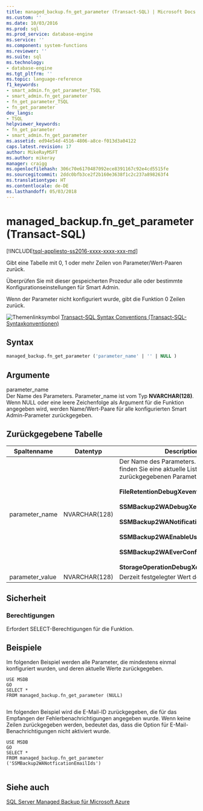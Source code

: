```yaml
---
title: managed_backup.fn_get_parameter (Transact-SQL) | Microsoft Docs
ms.custom: ''
ms.date: 10/03/2016
ms.prod: sql
ms.prod_service: database-engine
ms.service: ''
ms.component: system-functions
ms.reviewer: ''
ms.suite: sql
ms.technology:
- database-engine
ms.tgt_pltfrm: ''
ms.topic: language-reference
f1_keywords:
- smart_admin.fn_get_parameter_TSQL
- smart_admin.fn_get_parameter
- fn_get_parameter_TSQL
- fn_get_parameter
dev_langs:
- TSQL
helpviewer_keywords:
- fn_get_parameter
- smart_admin.fn_get_parameter
ms.assetid: ed94e54d-4516-4806-a8ce-f013d3a04122
caps.latest.revision: 17
author: MikeRayMSFT
ms.author: mikeray
manager: craigg
ms.openlocfilehash: 306c70e6170487092ece8391167c92e4cd5515fe
ms.sourcegitcommit: 2ddc0bfb3ce2f2b160e3638f1c2c237a898263f4
ms.translationtype: HT
ms.contentlocale: de-DE
ms.lasthandoff: 05/03/2018
---
```

# <a name="managedbackupfngetparameter-transact-sql"></a>managed_backup.fn_get_parameter (Transact-SQL)
[!INCLUDE[tsql-appliesto-ss2016-xxxx-xxxx-xxx-md](../../includes/tsql-appliesto-ss2016-xxxx-xxxx-xxx-md.md)]

  Gibt eine Tabelle mit 0, 1 oder mehr Zeilen von Parameter/Wert-Paaren zurück.  
  
 Überprüfen Sie mit dieser gespeicherten Prozedur alle oder bestimmte Konfigurationseinstellungen für Smart Admin.  
  
 Wenn der Parameter nicht konfiguriert wurde, gibt die Funktion 0 Zeilen zurück.  
  
 ![Themenlinksymbol](../../database-engine/configure-windows/media/topic-link.gif "Topic link icon") [Transact-SQL Syntax Conventions (Transact-SQL-Syntaxkonventionen)](../../t-sql/language-elements/transact-sql-syntax-conventions-transact-sql.md)  
  
## <a name="syntax"></a>Syntax  
  
```sql  
managed_backup.fn_get_parameter ('parameter_name' | '' | NULL )  
```  
  
##  <a name="Arguments"></a> Argumente  
 parameter_name  
 Der Name des Parameters. Parameter_name ist vom Typ **NVARCHAR(128)**. Wenn NULL oder eine leere Zeichenfolge als Argument für die Funktion angegeben wird, werden Name/Wert-Paare für alle konfigurierten Smart Admin-Parameter zurückgegeben.  
  
## <a name="table-returned"></a>Zurückgegebene Tabelle  
  
|Spaltenname|Datentyp|Description|  
|-----------------|---------------|-----------------|  
|parameter_name|NVARCHAR(128)|Der Name des Parameters. Im Folgenden finden Sie eine aktuelle Liste der zurückgegebenen Parameter:<br/><br/>**FileRetentionDebugXevent**<br/><br/>**SSMBackup2WADebugXevent**<br/><br/>**SSMBackup2WANotificationEmailIds**<br/><br/>**SSMBackup2WAEnableUserDefinedPolicy**<br/><br/>**SSMBackup2WAEverConfigured**<br/><br/>**StorageOperationDebugXevent**|  
|parameter_value|NVARCHAR(128)|Derzeit festgelegter Wert des Parameters.|  
  
## <a name="security"></a>Sicherheit  
  
### <a name="permissions"></a>Berechtigungen  
 Erfordert SELECT-Berechtigungen für die Funktion.  
  
## <a name="examples"></a>Beispiele  
 Im folgenden Beispiel werden alle Parameter, die mindestens einmal konfiguriert wurden, und deren aktuelle Werte zurückgegeben.  
  
```  
USE MSDB  
GO  
SELECT *   
FROM managed_backup.fn_get_parameter (NULL)  
  
```  
  
 Im folgenden Beispiel wird die E-Mail-ID zurückgegeben, die für das Empfangen der Fehlerbenachrichtigungen angegeben wurde. Wenn keine Zeilen zurückgegeben werden, bedeutet das, dass die Option für E-Mail-Benachrichtigungen nicht aktiviert wurde.  
  
```  
USE MSDB  
GO  
SELECT *  
FROM managed_backup.fn_get_parameter ('SSMBackup2WANotficationEmailIds')  
  
```  
  
## <a name="see-also"></a>Siehe auch  
 [SQL Server Managed Backup für Microsoft Azure](../../relational-databases/backup-restore/sql-server-managed-backup-to-microsoft-azure.md)  
  
  
